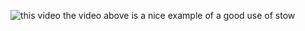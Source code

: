 ![this video](https://www.youtube.com/watch?v=OHR0v0jrDik&list=WL&index=25) 
the video above is a nice example of a good use of stow